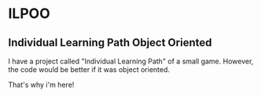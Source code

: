 # ILPOO
## Individual Learning Path Object Oriented

I have a project called "Individual Learning Path" of a small game. However, the code would be better if it was object oriented.

That's why i'm here!
